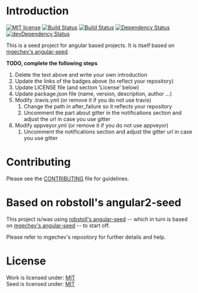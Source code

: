 # Introduction

[![MIT license](http://img.shields.io/badge/license-MIT-brightgreen.svg)](http://opensource.org/licenses/MIT)
[![Build Status](https://travis-ci.org/robstoll/angular-seed.svg?branch=master)](https://travis-ci.org/robstoll/angular-seed)
[![Build Status](https://ci.appveyor.com/api/projects/status/github/robstoll/angular-seed?svg=true)](https://ci.appveyor.com/project/robstoll/angular-seed)
[![Dependency Status](https://david-dm.org/robstoll/angular-seed.svg)](https://david-dm.org/robstoll/angular-seed)
[![devDependency Status](https://david-dm.org/robstoll/angular-seed/dev-status.svg)](https://david-dm.org/robstoll/angular-seed?type=dev)

This is a seed project for angular based projects. It is itself based on [mgechev's angular-seed](https://github.com/mgechev/angular-seed/).

**TODO, complete the following steps**

1. Delete the text above and write your own introduction 
2. Update the links of the badges above (to reflect your repository)
3. Update LICENSE file (and section 'License' below)
4. Update package.json file (name, version, description, author ...)
5. Modify .travis.yml (or remove it if you do not use travis)
    1. Change the path in after_failure so it reflects your repository
    2. Uncomment the part about gitter in the notifications section and adjust the url in case you use gitter
6. Modify appveyor.yml (or remove it if you do not use appveyor)
    1. Uncomment the notifications section and adjust the gitter url in case you use gitter

# Contributing

Please see the [CONTRIBUTING](.github/CONTRIBUTING.md) file for guidelines.

# Based on robstoll's angular2-seed

This project is/was using [robstoll's angular-seed](https://github.com/robstoll/angular-seed) --
which in turn is based on [mgechev's angular-seed](https://github.com/mgechev/angular-seed/) -- to start off.

Please refer to mgechev's repository for further details and help. 



# License

Work is licensed under: [MIT](LICENSE)  
Seed is licensed under: [MIT](LICENSE-seed)
